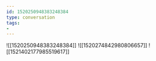 ```yaml
---
id: 1520250948383248384
type: conversation
tags:
- 
---
```

![[1520250948383248384]]
![[1520274842980806657]]
![[1521402177985519617]]

